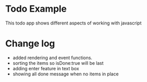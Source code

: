 # Todo Example

This todo app shows different aspects of working with javascript

# Change log

- added rendering and event functions.
- sorting the items so isDone:true will be last
- adding enter feature in text box
- showing all done message when no items in place
